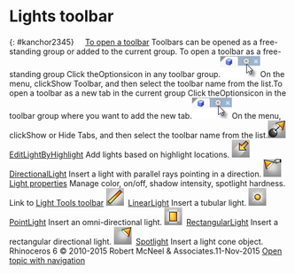 ---
---


# Lights toolbar
{: #kanchor2345}
 [![images/transparent.gif](images/transparent.gif)To open a toolbar](javascript:void(0);) Toolbars can be opened as a free-standing group or added to the current group.
To open a toolbar as a free-standing group
Click theOptionsicon in any toolbar group.![images/toolbar-howtoopen.png](images/toolbar-howtoopen.png)On the menu, clickShow Toolbar, and then select the toolbar name from the list.To open a toolbar as a new tab in the current group
Click theOptionsicon in the toolbar group where you want to add the new tab.![images/toolbar-howtoopen.png](images/toolbar-howtoopen.png)On the menu, clickShow or Hide Tabs, and then select the toolbar name from the list.![images/editlightbyhighlight.png](images/editlightbyhighlight.png) [EditLightByHighlight](editlightbyhighlight.html) 
Add lights based on highlight locations.
![images/directionallight.png](images/directionallight.png) [DirectionalLight](directionallight.html) 
Insert a light with parallel rays pointing in a direction.
![images/light-properties.png](images/light-properties.png) [Light properties](light.html) 
Manage color, on/off, shadow intensity, spotlight hardness.
Link to [Light Tools toolbar](light-tools-toolbar.html) 
![images/linearlight.png](images/linearlight.png) [LinearLight](linearlight.html) 
Insert a tubular light.
![images/pointlight.png](images/pointlight.png) [PointLight](pointlight.html) 
Insert an omni-directional light.
![images/rectangularlight.png](images/rectangularlight.png) [RectangularLight](rectangularlight.html) 
Insert a rectangular directional light.
![images/spotlight.png](images/spotlight.png) [Spotlight](spotlight.html) 
Insert a light cone object.
&#160;
&#160;
Rhinoceros 6 © 2010-2015 Robert McNeel &amp; Associates.11-Nov-2015
 [Open topic with navigation](lights-toolbar.html) 

